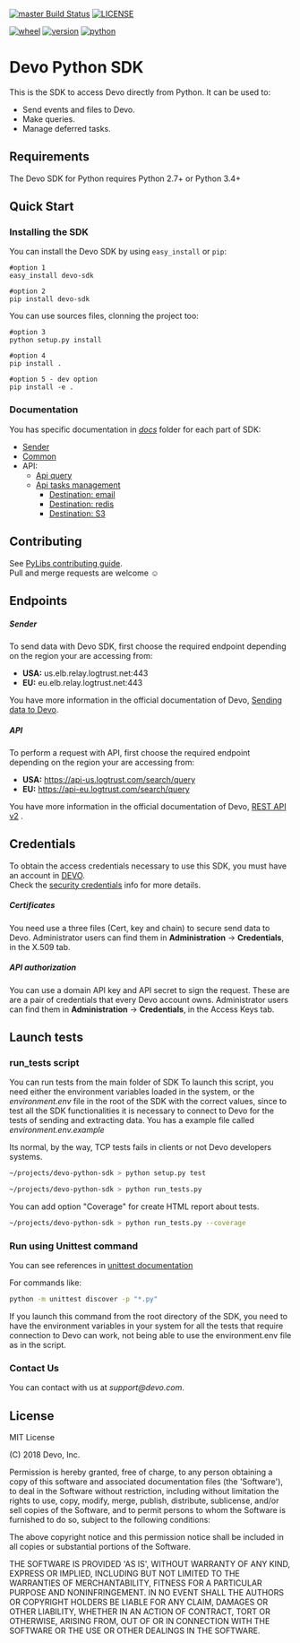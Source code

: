 
[![master Build Status](https://travis-ci.com/DevoInc/python-sdk.svg?branch=master)](https://travis-ci.com/DevoInc/python-sdk) [![LICENSE](https://img.shields.io/dub/l/vibe-d.svg)](https://github.com/DevoInc/python-sdk/blob/master/LICENSE)

[![wheel](https://img.shields.io/badge/wheel-yes-brightgreen.svg)](https://pypi.org/project/devo-sdk/) [![version](https://img.shields.io/badge/version-2.0.3-blue.svg)](https://pypi.org/project/devo-sdk/) [![python](https://img.shields.io/badge/python-2.7%20%7C%203.3%20%7C%203.4%20%7C%203.5%20%7C%203.6%20%7C%203.7-blue.svg)](https://pypi.org/project/devo-sdk/)


# Devo Python SDK

This is the SDK to access Devo directly from Python. It can be used to:
* Send events and files to Devo.
* Make queries.
* Manage deferred tasks.

## Requirements

The Devo SDK for Python requires Python 2.7+ or Python 3.4+ 

## Quick Start
### Installing the SDK


You can install the Devo SDK by using `easy_install` or `pip`:

    #option 1
    easy_install devo-sdk
    
    #option 2
    pip install devo-sdk


You can use sources files, clonning the project too:

    #option 3
    python setup.py install
    
    #option 4
    pip install .
    
    #option 5 - dev option
    pip install -e .

### Documentation

You has specific documentation in _[docs](docs)_ folder for each part of SDK:
* [Sender](docs/sender.md)
* [Common](docs/common.md)
* API:
    * [Api query](docs/api/api.md)
    * [Api tasks management](docs/api/task.md)
        * [Destination: email](docs/api/destination_email.md)
        * [Destination: redis](docs/api/destination_redis.md)
        * [Destination: S3](docs/api/destination_s3.md)




## Contributing
See [PyLibs contributing guide](CONTRIBUTING.md).<br/>
Pull and merge requests are welcome ☺

## Endpoints
##### Sender
To send data with Devo SDK, first choose the required endpoint depending on the region your are accessing from:
 * **USA:** 	us.elb.relay.logtrust.net:443
 * **EU:**   	eu.elb.relay.logtrust.net:443

You have more information in the official documentation of Devo, [Sending data to Devo](https://docs.devo.com/confluence/ndt/sending-data-to-devo).

##### API
To perform a request with API, first choose the required endpoint depending on the region your are accessing from:
 * **USA:** 	https://api-us.logtrust.com/search/query
 * **EU:**   	https://api-eu.logtrust.com/search/query

You have more information in the official documentation of Devo, [REST API v2](https://docs.devo.com/confluence/ndt/api-reference/rest-api-v2) .

## Credentials
To obtain the access credentials necessary to use this SDK, you must have an account in [DEVO](https://www.devo.com/).<br/>
Check the [security credentials](https://docs.devo.com/confluence/ndt/domain-administration/security-credentials) info for more details. 

##### Certificates
You need use a three files (Cert, key and chain) to secure send data to Devo. 
Administrator users can find them in **Administration** → **Credentials**, in the X.509 tab. 

##### API authorization
You can use a domain API key and API secret to sign the request. These are are a pair of credentials that every 
Devo account owns. Administrator users can find them in **Administration** → **Credentials**, in the Access Keys tab. 

## Launch tests
### run_tests script
You can run tests from the main folder of SDK
To launch this script, you need either the environment variables loaded in the system, or the _environment.env_ file in the root of the SDK with the correct values, since to test all the SDK functionalities it is necessary to connect to Devo for the tests of sending and extracting data. You has a example file called _environment.env.example_

Its normal, by the way, TCP tests fails in clients or not Devo developers systems.

```bash
~/projects/devo-python-sdk > python setup.py test 
```

```bash
~/projects/devo-python-sdk > python run_tests.py
```

You can add option "Coverage" for create HTML report about tests.

```bash
~/projects/devo-python-sdk > python run_tests.py --coverage
```


### Run using Unittest command

You can see references in [unittest documentation](https://docs.python.org/3/library/unittest.html)

For commands like:

```bash
python -m unittest discover -p "*.py" 
```

If you launch this command from the root directory of the SDK, you need to have the environment variables in your 
system for all the tests that require connection to Devo can work, not being able to use the environment.env file 
as in the script.


### Contact Us

You can contact with us at _support@devo.com_.

## License
MIT License

(C) 2018 Devo, Inc.

Permission is hereby granted, free of charge, to any person obtaining a copy of
this software and associated documentation files (the 'Software'), to deal in
the Software without restriction, including without limitation the rights to
use, copy, modify, merge, publish, distribute, sublicense, and/or sell copies of
the Software, and to permit persons to whom the Software is furnished to do so,
subject to the following conditions:

The above copyright notice and this permission notice shall be included in all
copies or substantial portions of the Software.

THE SOFTWARE IS PROVIDED 'AS IS', WITHOUT WARRANTY OF ANY KIND, EXPRESS OR
IMPLIED, INCLUDING BUT NOT LIMITED TO THE WARRANTIES OF MERCHANTABILITY, FITNESS
FOR A PARTICULAR PURPOSE AND NONINFRINGEMENT. IN NO EVENT SHALL THE AUTHORS OR
COPYRIGHT HOLDERS BE LIABLE FOR ANY CLAIM, DAMAGES OR OTHER LIABILITY, WHETHER
IN AN ACTION OF CONTRACT, TORT OR OTHERWISE, ARISING FROM, OUT OF OR IN
CONNECTION WITH THE SOFTWARE OR THE USE OR OTHER DEALINGS IN THE SOFTWARE.
